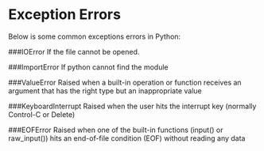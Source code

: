 # Exception Errors

Below is some common exceptions errors in Python:

###IOError
If the file cannot be opened.

###ImportError
If python cannot find the module

###ValueError
Raised when a built-in operation or function receives an argument that has the
right type but an inappropriate value

###KeyboardInterrupt
Raised when the user hits the interrupt key (normally Control-C or Delete)

###EOFError
Raised when one of the built-in functions (input() or raw_input()) hits an
end-of-file condition (EOF) without reading any data